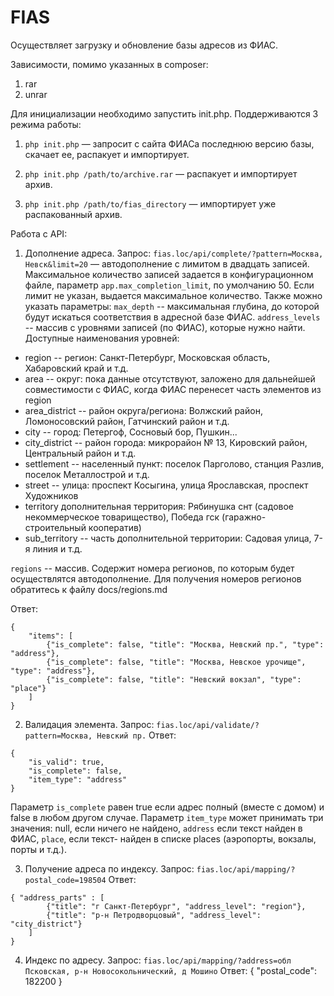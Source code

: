 FIAS
================

Осуществляет загрузку и обновление базы адресов из ФИАС.

Зависимости, помимо указанных в composer:
1. rar
2. unrar


Для инициализации необходимо запустить init.php. Поддерживаются 3 режима работы:

1. ```php init.php``` — запросит с сайта ФИАСа последнюю версию базы, скачает ее, распакует и импортирует.

2. ```php init.php /path/to/archive.rar``` — распакует и импортирует архив.

3. ```php init.php /path/to/fias_directory``` — импортирует уже распакованный архив.

Работа с API:
1. Дополнение адреса.
Запрос:
```fias.loc/api/complete/?pattern=Москва, Невск&limit=20``` — автодополнение с лимитом в двадцать записей.
Максимальное количество записей задается в конфигурационном файле, параметр ```app.max_completion_limit```, по умолчанию 50.
Если лимит не указан, выдается максимальное количество.
Также можно указать параметры:
```max_depth``` -- максимальная глубина, до которой будут искаться соответствия в адресной базе ФИАС.
```address_levels``` -- массив с уровнями записей (по ФИАС), которые нужно найти.
Доступные наименования уровней:
*   region -- регион: Санкт-Петербург, Московская область, Хабаровский край и т.д.
*   area -- округ: пока данные отсутствуют, заложено для дальнейшей совместимости с ФИАС, когда ФИАС перенесет часть элементов из region
*   area_district -- район округа/региона: Волжский район, Ломоносовский район, Гатчинский район и т.д.
*   city -- город: Петергоф, Сосновый бор, Пушкин...
*   city_district -- район города: микрорайон № 13, Кировский район, Центральный район и т.д.
*   settlement -- населенный пункт: поселок Парголово, станция Разлив, поселок Металлострой и т.д.
*   street -- улица: проспект Косыгина, улица Ярославская, проспект Художников
*   territory дополнительная территория: Рябинушка снт (садовое некоммерческое товарищество), Победа гск (гаражно-строительный кооператив)
*   sub_territory -- часть дополнительной территории: Садовая улица, 7-я линия и т.д.

```regions``` -- массив. Содержит номера регионов, по которым будет осуществлятся автодополнение. Для получения
номеров регионов обратитесь к файлу docs/regions.md

Ответ:
```
{
    "items": [
        {"is_complete": false, "title": "Москва, Невский пр.", "type": "address"},
        {"is_complete": false, "title": "Москва, Невское урочище", "type": "address"},
        {"is_complete": false, "title": "Невский вокзал", "type": "place"}
    ]
}
```

2. Валидация элемента.
Запрос:
```fias.loc/api/validate/?pattern=Москва, Невский пр.```
Ответ:
```
{
    "is_valid": true,
    "is_complete": false,
    "item_type": "address"
}
```
Параметр ```is_complete``` равен true если адрес полный (вместе с домом) и false в любом другом случае.
Параметр ```item_type``` может принимать три значения: null, если ничего не найдено, ```address``` если текст найден в ФИАС, ```place```, если текст- найден в списке places (аэропорты, вокзалы, порты и т.д.).

3. Получение адреса по индексу.
Запрос:
```fias.loc/api/mapping/?postal_code=198504```
Ответ:
```
{ "address_parts" : [
        {"title": "г Санкт-Петербург", "address_level": "region"},
        {"title": "р-н Петродворцовый", "address_level": "city_district"}
    ]
}
```

4. Индекс по адресу.
Запрос:
```fias.loc/api/mapping/?address=обл Псковская, р-н Новосокольнический, д Мошино```
Ответ:
{ "postal_code": 182200 }
